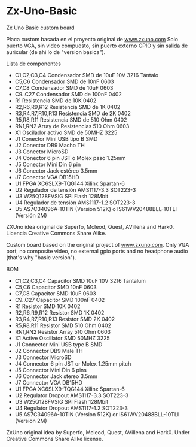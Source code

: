 # Zx-Uno-Basic
Zx Uno Basic custom board

Placa custom basada en el proyecto original de www.zxuno.com
Solo puerto VGA, sin video compuesto, sin puerto externo GPIO y sin salida de auricular (de ahi lo de "version basica").

Lista de componentes

- C1,C2,C3,C4        Condensador SMD de 10uF 10V 3216 Tántalo
- C5,C6              Condensador SMD de 10nF 0603
- C7,C8              Condensador SMD de 10uF 0603
- C9..C27            Condensador SMD de 100nF 0402
- R1                 Resistencia SMD de 10K 0402
- R2,R6,R9,R12       Resistencia SMD de 1K 0402
- R3,R4,R7,R10,R13   Resistencia SMD de 2K 0402
- R5,R8,R11          Resistencia SMD de 510 Ohm 0402
- RN1,RN2            Array de Resistencias 510 Ohm 0603
- X1                 Oscilador activo SMD de 50MHZ 3225
- J1                 Conector Mini USB tipo B SMD
- J2                 Conector DB9 Macho TH
- J3                 Conector MicroSD 
- J4                 Conector 6 pin JST o Molex paso 1.25mm
- J5                 Conector Mini Din 6 pin
- J6                 Conector Jack estéreo 3.5mm
- J7                 Conector VGA DB15HD
- U1                 FPGA XC6SLX9-TQG144 Xilinx Spartan-6 
- U2                 Regulador de tensión AMS1117-3.3 SOT223-3
- U3                 W25Q128FVSIG SPI Flash 128Mbit
- U4                 Regulador de tensión AMS1117-1.2 SOT223-3
- U5                 AS7C34096A-10TIN (Versión 512K) o IS61WV20488BLL-10TLI (Versión 2M)


ZXUno idea original de Superfo, Mcleod, Quest, AVillena and Hark0.
Licencia Creative Commons Share Alike.




Custom board based on the original project of www.zxuno.com.
Only VGA port, no composite video, no external gpio ports and no headphone audio (that's why "basic version").

BOM

- C1,C2,C3,C4        Capacitor SMD 10uF 10V 3216 Tantalum
- C5,C6              Capacitor SMD 10nF 0603
- C7,C8              Capacitor SMD 10uF 0603
- C9..C27            Capacitor SMD 100nF 0402
- R1                 Resistor SMD 10K 0402
- R2,R6,R9,R12       Resistor SMD 1K 0402
- R3,R4,R7,R10,R13   Resistor SMD 2K 0402
- R5,R8,R11          Resistor SMD 510 Ohm 0402
- RN1,RN2            Resistor Array 510 Ohm 0603
- X1                 Active Oscillator SMD 50MHZ 3225
- J1                 Connector Mini USB type B SMD
- J2                 Connector DB9 Male TH
- J3                 Connector MicroSD 
- J4                 Connector 6 pin JST or Molex 1.25mm pitch
- J5                 Connector Mini Din 6 pins
- J6                 Connector Jack stereo 3.5mm
- J7                 Connector VGA DB15HD
- U1                 FPGA XC6SLX9-TQG144 Xilinx Spartan-6 
- U2                 Regulator Dropout AMS1117-3.3 SOT223-3
- U3                 W25Q128FVSIG SPI Flash 128Mbit
- U4                 Regulator Dropout AMS1117-1.2 SOT223-3
- U5                 AS7C34096A-10TIN (Version 512K) or IS61WV20488BLL-10TLI (Version 2M)


ZxUno original idea by Superfo, Mcleod, Quest, AVillena and Hark0.
Under Creative Commons Share Alike license.
